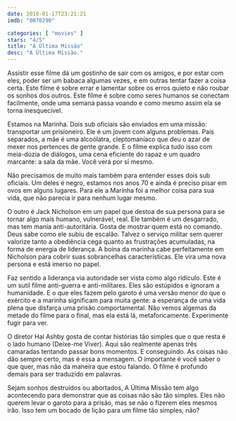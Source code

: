 ```yaml
---
date: 2018-01-17T23:21:21
imdb: "0070290"

categories: [ "movies" ]
stars: "4/5"
title: "A Última Missão"
desc: "A Última Missão."
---
```

Assistir esse filme dá um gostinho de sair com os amigos, e por estar com eles, poder ser um babaca algumas vezes, e em outras tentar fazer a coisa certa. Este filme é sobre errar e lamentar sobre os erros quieto e não roubar os sonhos dos outros. Este filme é sobre como seres humanos se conectam facilmente, onde uma semana passa voando e como mesmo assim ela se torna inesquecível.

Estamos na Marinha. Dois sub oficiais são enviados em uma missão: transportar um prisioneiro. Ele é um jovem com alguns problemas. Pais separados, a mãe é uma alcoólatra, cleptomaníaco que deu o azar de mexer nos pertences de gente grande. E o filme explica tudo isso com meia-dúzia de diálogos, uma cena eficiente do rapaz e um quadro marcante: a sala da mãe. Você verá por si mesmo.

Não precisamos de muito mais também para entender esses dois sub oficiais. Um deles é negro, estamos nos anos 70 e ainda é preciso pisar em ovos em alguns lugares. Para ele a Marinha foi a melhor coisa para sua vida, que não parecia ir para nenhum lugar mesmo.

O outro é Jack Nicholson em um papel que destoa de sua persona para se tornar algo mais humano, vulnerável, real. Ele também é um desgarrado, mas tem mania anti-autoritária. Gosta de mostrar quem está no comando. Deus sabe como ele subiu de escalão. Talvez o serviço militar sem querer valorize tanto a obediência cega quanto as frustrações acumuladas, na forma de energia de liderança. A boina da marinha cabe perfeitamente em Nicholson para cobrir suas sobrancelhas características. Ele vira uma nova persona e está imerso no papel.

Faz sentido a liderança via autoridade ser vista como algo ridículo. Este é um sutil filme anti-guerra e anti-militares. Eles são estúpidos e ignoram a humanidade. E o que eles fazem pelo garoto é uma versão menor do que o exército e a marinha significam para muita gente: a esperança de uma vida plena que disfarça uma prisão comportamental. Não vemos algemas da metade do filme para o final, mas ela está lá, metaforicamente. Experimente fugir para ver.

O diretor Hal Ashby gosta de contar histórias tão simples que o que resta é o lado humano (Deixe-me Viver). Aqui são realmente apenas três camaradas tentando passar bons momentos. E conseguindo. As coisas não dão sempre certo, mas é essa a mensagem. O importante é você saber o que quer, mas não da maneira que estou falando. O filme é profundo demais para ser traduzido em palavras.

Sejam sonhos destruídos ou abortados, A Última Missão tem algo acontecendo para demonstrar que as coisas não são tão simples. Eles não querem levar o garoto para a prisão, mas se não o fizerem eles mesmos irão. Isso tem um bocado de lição para um filme tão simples, não?
